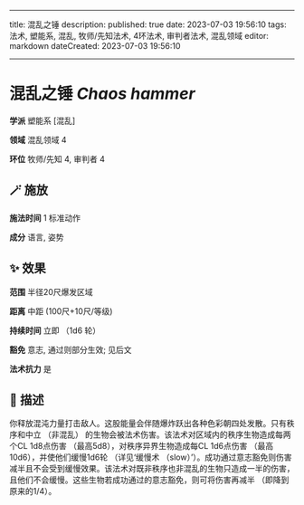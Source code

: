 
---
title: 混乱之锤
description: 
published: true
date: 2023-07-03 19:56:10
tags: 法术, 塑能系, 混乱, 牧师/先知法术, 4环法术, 审判者法术, 混乱领域
editor: markdown
dateCreated: 2023-07-03 19:56:10

---

# **混乱之锤** *Chaos hammer*

**学派** 塑能系 \[混乱\] 

**领域** 混乱领域 4

**环位** 牧师/先知 4, 审判者 4

## 🪄 施放

**施法时间** 1 标准动作

**成分** 语言, 姿势

## ✨ 效果  

**范围** 半径20尺爆发区域

**距离** 中距 (100尺+10尺/等级)  

**持续时间** 立即 （1d6 轮） 

**豁免** 意志, 通过则部分生效; 见后文

**法术抗力** 是

## 📖 描述

你释放混沌力量打击敌人。这股能量会伴随爆炸跃出各种色彩朝四处发散。只有秩序和中立 （非混乱） 的生物会被法术伤害。该法术对区域内的秩序生物造成每两个CL 1d8点伤害 （最高5d8），对秩序异界生物造成每CL 1d6点伤害 （最高10d6），并使他们缓慢1d6轮 （详见‘缓慢术 （slow）’）。成功通过意志豁免则伤害减半且不会受到缓慢效果。该法术对既非秩序也非混乱的生物只造成一半的伤害，且他们不会缓慢。这些生物若成功通过的意志豁免，则可将伤害再减半 （即降到原来的1/4）。
    